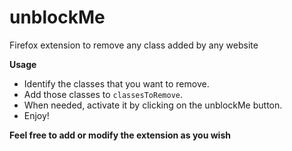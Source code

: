 # unblockMe
Firefox extension to remove any class added by any website

**Usage**
- Identify the classes that you want to remove.
- Add those classes to `classesToRemove`.
- When needed, activate it by clicking on the unblockMe button.
- Enjoy!

**Feel free to add or modify the extension as you wish**
